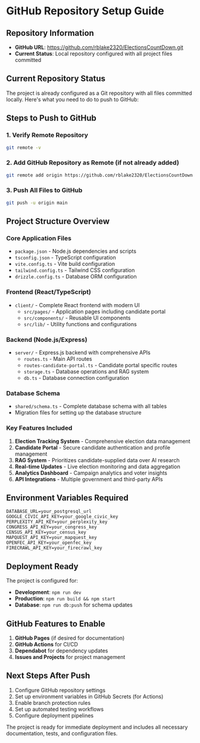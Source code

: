 # GitHub Repository Setup Guide

## Repository Information

- **GitHub URL**: https://github.com/rblake2320/ElectionsCountDown.git
- **Current Status**: Local repository configured with all project files committed

## Current Repository Status

The project is already configured as a Git repository with all files committed locally. Here's what you need to do to push to GitHub:

## Steps to Push to GitHub

### 1. Verify Remote Repository

```bash
git remote -v
```

### 2. Add GitHub Repository as Remote (if not already added)

```bash
git remote add origin https://github.com/rblake2320/ElectionsCountDown.git
```

### 3. Push All Files to GitHub

```bash
git push -u origin main
```

## Project Structure Overview

### Core Application Files

- `package.json` - Node.js dependencies and scripts
- `tsconfig.json` - TypeScript configuration
- `vite.config.ts` - Vite build configuration
- `tailwind.config.ts` - Tailwind CSS configuration
- `drizzle.config.ts` - Database ORM configuration

### Frontend (React/TypeScript)

- `client/` - Complete React frontend with modern UI
  - `src/pages/` - Application pages including candidate portal
  - `src/components/` - Reusable UI components
  - `src/lib/` - Utility functions and configurations

### Backend (Node.js/Express)

- `server/` - Express.js backend with comprehensive APIs
  - `routes.ts` - Main API routes
  - `routes-candidate-portal.ts` - Candidate portal specific routes
  - `storage.ts` - Database operations and RAG system
  - `db.ts` - Database connection configuration

### Database Schema

- `shared/schema.ts` - Complete database schema with all tables
- Migration files for setting up the database structure

### Key Features Included

1. **Election Tracking System** - Comprehensive election data management
2. **Candidate Portal** - Secure candidate authentication and profile management
3. **RAG System** - Prioritizes candidate-supplied data over AI research
4. **Real-time Updates** - Live election monitoring and data aggregation
5. **Analytics Dashboard** - Campaign analytics and voter insights
6. **API Integrations** - Multiple government and third-party APIs

## Environment Variables Required

```
DATABASE_URL=your_postgresql_url
GOOGLE_CIVIC_API_KEY=your_google_civic_key
PERPLEXITY_API_KEY=your_perplexity_key
CONGRESS_API_KEY=your_congress_key
CENSUS_API_KEY=your_census_key
MAPQUEST_API_KEY=your_mapquest_key
OPENFEC_API_KEY=your_openfec_key
FIRECRAWL_API_KEY=your_firecrawl_key
```

## Deployment Ready

The project is configured for:

- **Development**: `npm run dev`
- **Production**: `npm run build && npm start`
- **Database**: `npm run db:push` for schema updates

## GitHub Features to Enable

1. **GitHub Pages** (if desired for documentation)
2. **GitHub Actions** for CI/CD
3. **Dependabot** for dependency updates
4. **Issues and Projects** for project management

## Next Steps After Push

1. Configure GitHub repository settings
2. Set up environment variables in GitHub Secrets (for Actions)
3. Enable branch protection rules
4. Set up automated testing workflows
5. Configure deployment pipelines

The project is ready for immediate deployment and includes all necessary documentation, tests, and configuration files.
